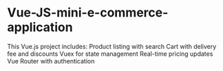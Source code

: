 # Vue-JS-mini-e-commerce-application
This Vue.js project includes:  Product listing with search Cart with delivery fee and discounts Vuex for state management Real-time pricing updates Vue Router with authentication
